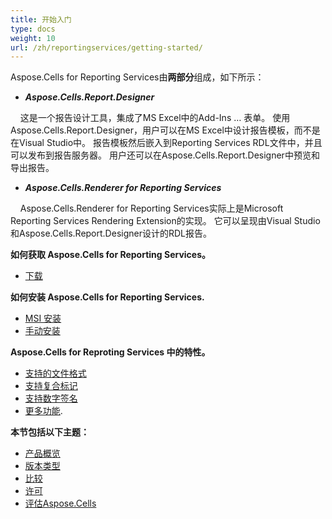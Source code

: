 ```yaml
---
title: 开始入门
type: docs
weight: 10
url: /zh/reportingservices/getting-started/
---
```



Aspose.Cells for Reporting Services由**两部分**组成，如下所示：

- ***Aspose.Cells.Report.Designer***

&nbsp;&nbsp;&nbsp;&nbsp;这是一个报告设计工具，集成了MS Excel中的Add-Ins … 表单。 使用Aspose.Cells.Report.Designer，用户可以在MS Excel中设计报告模板，而不是在Visual Studio中。 报告模板然后嵌入到Reporting Services RDL文件中，并且可以发布到报告服务器。 用户还可以在Aspose.Cells.Report.Designer中预览和导出报告。

- ***Aspose.Cells.Renderer for Reporting Services***

&nbsp;&nbsp;&nbsp;&nbsp;Aspose.Cells.Renderer for Reporting Services实际上是Microsoft Reporting Services Rendering Extension的实现。 它可以呈现由Visual Studio和Aspose.Cells.Report.Designer设计的RDL报告。


**如何获取 Aspose.Cells for Reporting Services。** 

- [下载]( https://downloads.aspose.com/cells/reportingservices/ )

**如何安装 Aspose.Cells for Reporting Services.**

- [MSI 安装](/cells/zh/reportingservices/using-msi-installer/)
- [手动安装](/cells/zh/reportingservices/using-dll-only/)


**Aspose.Cells for Reproting Services 中的特性。**

- [支持的文件格式](/cells/zh/reportingservices/supported-file-formats/)
- [支持复合标记](/cells/zh/reportingservices/composite-markers/)
- [支持数字签名](/cells/zh/reportingservices/support-for-digital-signatures/)
- [更多功能](/cells/zh/reportingservices/features/).

**本节包括以下主题：**

- [产品概览](/cells/zh/reportingservices/product-overview/)
- [版本类型](/cells/zh/reportingservices/edition-types/)
- [比较](/cells/zh/reportingservices/comparisons/)
- [许可](/cells/zh/reportingservices/licensing/)
- [评估Aspose.Cells](/cells/zh/reportingservices/evaluate-aspose-cells/)

